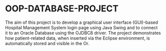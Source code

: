 # OOP-DATABASE-PROJECT
The aim of this project is to develop a graphical user interface (GUI)-based Hospital Management System login page using Java Swing and to connect it to an Oracle Database using the OJDBC8 driver. The project demonstrates how patient-related data, when inserted via the Eclipse environment, is automatically stored and visible in the Or.
